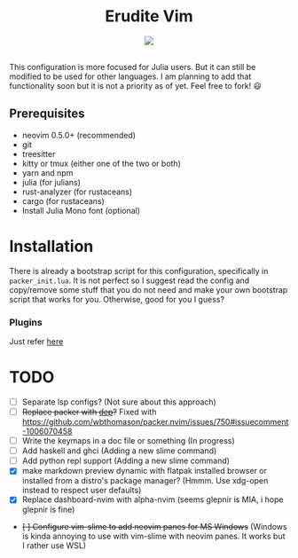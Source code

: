 <div align="center"><h1> Erudite Vim </h1></div>
<div align="center"><img align="center" src="https://github.com/uncomfyhalomacro/erudite-vim/blob/main/screenshots/screenshot.png"></img></div><br/>

This configuration is more focused for Julia users. But it can still be modified
to be used for other languages. I am planning to add that functionality soon but
it is not a priority as of yet. Feel free to fork! :smiley:

## Prerequisites

- neovim 0.5.0+ (recommended)
- git
- treesitter 
- kitty or tmux (either one of the two or both)
- yarn and npm
- julia (for julians)
- rust-analyzer (for rustaceans)
- cargo (for rustaceans)
- Install Julia Mono font (optional)

# Installation

There is already a bootstrap script for this configuration, specifically in
`packer_init.lua`. It is not perfect so I suggest read the config and
copy/remove some stuff that you do not need and make your own bootstrap script
that works for you. Otherwise, good for you I guess?

### Plugins

Just refer [here](https://github.com/uncomfyhalomacro/erudite-vim/blob/main/lua/packer_init.lua)

# TODO

- [ ] Separate lsp configs? (Not sure about this approach)
- [ ] ~~Replace packer with [dep](https://github.com/chiyadev/dep)?~~ Fixed with
  https://github.com/wbthomason/packer.nvim/issues/750#issuecomment-1006070458
- [ ] Write the keymaps in a doc file or something (In progress)
- [ ] Add haskell and ghci (Adding a new slime command)
- [ ] Add python repl support (Adding a new slime command)
- [x] make markdown preview dynamic with flatpak installed browser or installed
  from a distro's package manager? (Hmmm. Use xdg-open instead to respect user defaults)
- [x] Replace dashboard-nvim with alpha-nvim (seems glepnir is MIA, i hope
  glepnir is fine)
- ~~[ ] Configure vim-slime to add neovim panes for MS Windows~~ (Windows is kinda annoying to use with vim-slime with neovim panes. It works but I rather use WSL)
